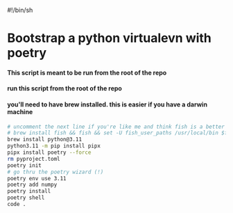 #!/bin/sh

# Bootstrap a python virtualevn with poetry

#### This script is meant to be run from the root of the repo

#### run this script from the root of the repo

#### you'll need to have brew installed. this is easier if you have a darwin machine

```bash
# uncomment the next line if you're like me and think fish is a better shell.
# brew install fish && fish && set -U fish_user_paths /usr/local/bin $fish_user_paths
brew install python@3.11
python3.11 -m pip install pipx
pipx install poetry --force
rm pyproject.toml
poetry init
# go thru the poetry wizard (!)
poetry env use 3.11
poetry add numpy
poetry install
poetry shell
code .
```
